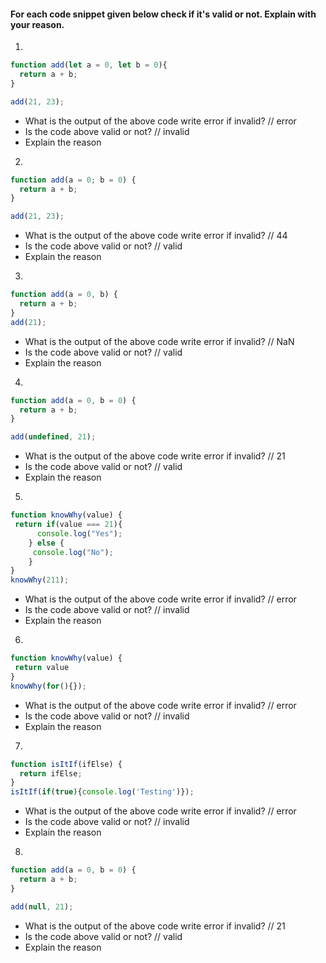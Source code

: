   #### For each code snippet given below check if it's valid or not. Explain with your reason.
1.

```js
function add(let a = 0, let b = 0){
  return a + b;
}

add(21, 23);
```
- What is the output of the above code write error if invalid? // error
- Is the code above valid or not? // invalid
- Explain the reason


2.

```js
function add(a = 0; b = 0) {
  return a + b;
}

add(21, 23);
```
- What is the output of the above code write error if invalid? // 44
- Is the code above valid or not? // valid
- Explain the reason

3.

```js
function add(a = 0, b) {
  return a + b;
}
add(21);
```
- What is the output of the above code write error if invalid? // NaN
- Is the code above valid or not? // valid
- Explain the reason

4.

```js
function add(a = 0, b = 0) {
  return a + b;
}

add(undefined, 21);
```
- What is the output of the above code write error if invalid? // 21
- Is the code above valid or not? // valid
- Explain the reason

5.

```js
function knowWhy(value) {
 return if(value === 21){
      console.log("Yes");
    } else {
     console.log("No");
    }
}
knowWhy(211);
```
- What is the output of the above code write error if invalid? // error
- Is the code above valid or not? // invalid
- Explain the reason

6.

```js
function knowWhy(value) {
 return value
}
knowWhy(for(){});
```
- What is the output of the above code write error if invalid? // error
- Is the code above valid or not? // invalid
- Explain the reason

7.

```js
function isItIf(ifElse) {
  return ifElse;
}
isItIf(if(true){console.log('Testing')});
```
- What is the output of the above code write error if invalid? // error
- Is the code above valid or not? // invalid
- Explain the reason

8.

```js
function add(a = 0, b = 0) {
  return a + b;
}

add(null, 21);
```
- What is the output of the above code write error if invalid? // 21
- Is the code above valid or not? // valid
- Explain the reason 
